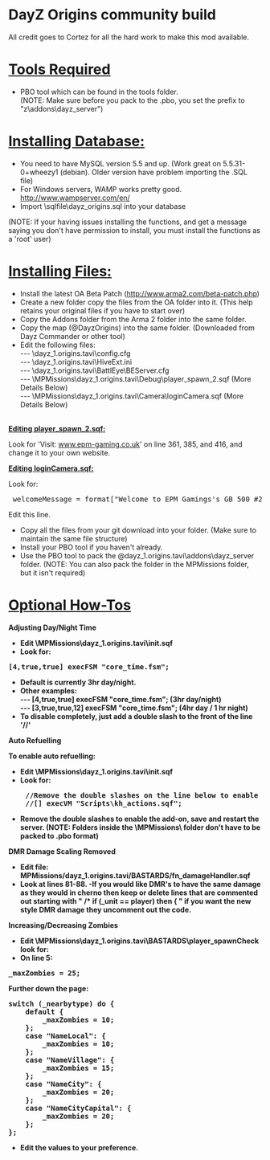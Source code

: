 DayZ Origins community build
============================

All credit goes to Cortez for all the hard work to make this mod available.

<u><b>Tools Required</b></u>
============================

- PBO tool which can be found in the tools folder.<br>
(NOTE: Make sure before you pack to the .pbo, you set the prefix to "z\addons\dayz_server")


<u><b>Installing Database:</b></u>
============================

- You need to have MySQL version 5.5 and up. 
(Work great on  5.5.31-0+wheezy1 (debian). Older version have problem importing the .SQL file)
- For Windows servers, WAMP works pretty good.  http://www.wampserver.com/en/
- Import \sqlfile\dayz_origins.sql into your database

(NOTE: If your having issues installing the functions, and get a message saying you don't have permission to install, you must install the functions as a 'root' user)


<u><b>Installing Files:</b></u>
============================

- Install the latest OA Beta Patch (http://www.arma2.com/beta-patch.php)
- Create a new folder copy the files from the OA folder into it. (This help retains your original files if you have to start over)
- Copy the Addons folder from the Arma 2 folder into the same folder.
- Copy the map (@DayzOrigins) into the same folder. (Downloaded from Dayz Commander or other tool)
- Edit the following files:<br>
--- \dayz_1.origins.tavi\config.cfg<br>
--- \dayz_1.origins.tavi\HiveExt.ini<br>
--- \dayz_1.origins.tavi\BattlEye\BEServer.cfg<br>
--- \MPMissions\dayz_1.origins.tavi\Debug\player_spawn_2.sqf (More Details Below)<br>
--- \MPMissions\dayz_1.origins.tavi\Camera\loginCamera.sqf (More Details Below)<br><br>


<u><b>Editing player_spawn_2.sqf:</b></u>

Look for 'Visit: www.epm-gaming.co.uk' on line 361, 385, and 416, and change it to your own website.


<u><b>Editing loginCamera.sqf:</b></u>

Look for:
<pre>
_welcomeMessage = format["Welcome to EPM Gamings's GB 500 #2 Server %1, Enjoy your stay!",format["%1", name player]];
</pre>

Edit this line.


- Copy all the files from your git download into your folder. (Make sure to maintain the same file structure)
- Install your PBO tool if you haven't already.
- Use the PBO tool to pack the \@dayz_1.origins.tavi\addons\dayz_server folder.
(NOTE:  You can also pack the folder in the MPMissions folder, but it isn't required)


<u><b>Optional How-Tos</b></u>
============================

<b>Adjusting Day/Night Time<b>

- Edit \MPMissions\dayz_1.origins.tavi\init.sqf
- Look for:
<pre>
[4,true,true] execFSM "core_time.fsm";
</pre>
- Default is currently 3hr day/night.
- Other examples:<br>
--- [4,true,true] execFSM "core_time.fsm"; (3hr day/night)<br>
--- [3,true,true,12] execFSM "core_time.fsm"; (4hr day / 1 hr night)<br>
- To disable completely, just add a double slash to the front of the line '//'

<b>Auto Refuelling<b>

To enable auto refuelling:
- Edit \MPMissions\dayz_1.origins.tavi\init.sqf
- Look for:
<pre>
	//Remove the double slashes on the line below to enable auto refuelling
	//[] execVM "Scripts\kh_actions.sqf";
</pre>
- Remove the double slashes to enable the add-on, save and restart the server.
(NOTE:  Folders inside the \MPMissions\ folder don't have to be packed to .pbo format)

<b>DMR Damage Scaling Removed</b>

- Edit file: MPMissions/dayz_1.origins.tavi/BASTARDS/fn_damageHandler.sqf<br>
- Look at lines 81-88.
-If you would like DMR's to have the same damage as they would in cherno
then keep or delete lines that are commented out starting with  "  /* if
(_unit == player) then { "  if you want the new style DMR damage they
uncomment out the code.

<b>Increasing/Decreasing Zombies</b>

- Edit \MPMissions\dayz_1.origins.tavi\BASTARDS\player_spawnCheck look for:
- On line 5:
<pre>
_maxZombies = 25;
</pre>
Further down the page:
<pre>
switch (_nearbytype) do {
    default {
        _maxZombies = 10;
    };
    case "NameLocal": {
        _maxZombies = 10;
    };
    case "NameVillage": {
        _maxZombies = 15;
    };
    case "NameCity": {
        _maxZombies = 20;
    };
    case "NameCityCapital": {
        _maxZombies = 20;
    };
};
</pre>
- Edit the values to your preference.